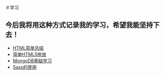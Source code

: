 ＃学习
## 今后我将用这种方式记录我的学习，希望我能坚持下去！
+ [HTML简单总结](https://github.com/1367464114/study/blob/master/2019.12.10--%E7%AE%80%E5%8D%95%E7%9A%84%E5%9B%9E%E9%A1%BE%E6%80%BB%E7%BB%93.md)
+ [简单HTML5拖放](https://github.com/1367464114/study/blob/master/%E7%AE%80%E5%8D%95HTML5%E6%8B%96%E6%94%BE.md)
+ [MongoDB基础学习](https://github.com/1367464114/study/blob/master/MongoDB%E5%9F%BA%E7%A1%80%E5%AD%A6%E4%B9%A0.md)
+ [Sass的使用](https://github.com/1367464114/study/blob/master/Css/Sass.md)
